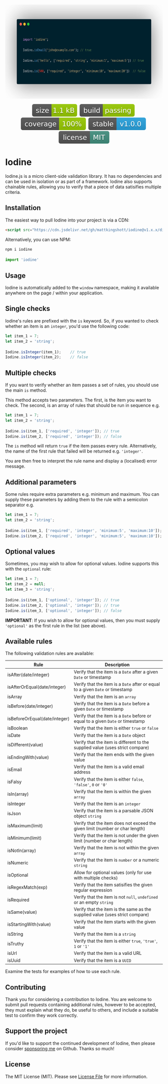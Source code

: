 <!-- Screenshot -->
<p align="center">
    <img src="resources/example.png" alt="Code example" height="300">
</p>

<!-- Badges -->
<p align="center">
  <img src="resources/size.svg" alt="Size" style="margin-right: 4px">
  <img src="resources/build.svg" alt="Build" style="margin-right: 4px">
  <img src="resources/coverage.svg" alt="Coverage" style="margin-right: 4px">
  <img src="resources/version.svg" alt="Version" style="margin-right: 4px">
  <img src="resources/license.svg" alt="License">
</p>


# Iodine

Iodine.js is a micro client-side validation library. It has no dependencies and can be used in isolation or as part of a framework. Iodine also supports chainable rules, allowing you to verify that a piece of data satisifies multiple criteria.

## Installation

The easiest way to pull Iodine into your project is via a CDN:

```html
<script src="https://cdn.jsdelivr.net/gh/mattkingshott/iodine@v1.x.x/dist/alpine.min.js" defer></script>
```

Alternatively, you can use NPM:

```js
npm i iodine

import 'iodine'
```

## Usage

Iodine is automatically added to the `window` namespace, making it available anywhere on the page / within your application.

## Single checks

Iodine's rules are prefixed with the `is` keyword. So, if you wanted to check whether an item is an `integer`, you'd use the following code:

```js
let item_1 = 7;
let item_2 = 'string';

Iodine.isInteger(item_1);    // true
Iodine.isInteger(item_2);    // false
```

## Multiple checks

If you want to verify whether an item passes a set of rules, you should use the main `is` method.

This method accepts two parameters. The first, is the item you want to check. The second, is an array of rules that should be run in sequence e.g.

```js
let item_1 = 7;
let item_2 = 'string';

Iodine.is(item_1, ['required', 'integer']); // true
Iodine.is(item_2, ['required', 'integer']); // false
```

The `is` method will return `true` if the item passes every rule. Alternatively, the name of the first rule that failed will be returned e.g. `'integer'`.

You are then free to interpret the rule name and display a (localised) error message.

## Additional parameters

Some rules require extra parameters e.g. minimum and maximum. You can supply these parameters by adding them to the rule with a semicolon separator e.g.

```js
let item_1 = 7;
let item_2 = 'string';

Iodine.is(item_1, ['required', 'integer', 'minimum:5', 'maximum:10']); // true
Iodine.is(item_2, ['required', 'integer', 'minimum:5', 'maximum:10']); // false
```

## Optional values

Sometimes, you may wish to allow for optional values. Iodine supports this with the `optional` rule:

```js
let item_1 = 7;
let item_2 = null;
let item_3 = 'string';

Iodine.is(item_1, ['optional', 'integer']); // true
Iodine.is(item_2, ['optional', 'integer']); // true
Iodine.is(item_3, ['optional', 'integer']); // false
```

**IMPORTANT**: If you wish to allow for optional values, then you must supply `'optional'` as the first rule in the list (see above).

## Available rules

The following validation rules are available:

| Rule                  		| Description                                                                     |
| ----------------------------- | ------------------------------------------------------------------------------- |
| isAfter(date/integer) 		| Verify that the item is a `Date` after a given `Date` or timestamp
| isAfterOrEqual(date/integer) 	| Verify that the item is a `Date` after or equal to a given `Date` or timestamp
| isArray 						| Verify that the item is an `array`
| isBefore(date/integer) 		| Verify that the item is a `Date` before a given `Date` or timestamp
| isBeforeOrEqual(date/integer) | Verify that the item is a `Date` before or equal to a given `Date` or timestamp
| isBoolean             		| Verify that the item is either `true` or `false`
| isDate                		| Verify that the item is a `Date` object
| isDifferent(value)       		| Verify that the item is different to the supplied value (uses strict compare)
| isEndingWith(value)      		| Verify that the item ends with the given value
| isEmail                		| Verify that the item is a valid email address
| isFalsy               		| Verify that the item is either `false`, `'false'`, `0` or `'0'`
| isIn(array)           		| Verify that the item is within the given `array`
| isInteger             		| Verify that the item is an `integer`
| isJson             			| Verify that the item is a parsable JSON object `string`
| isMaximum(limit)      		| Verify that the item does not exceed the given limit (number or char length)
| isMinimum(limit)      		| Verify that the item is not under the given limit (number or char length)
| isNotIn(array)           		| Verify that the item is not within the given `array`
| isNumeric             		| Verify that the item is `number` or a numeric `string`
| isOptional            		| Allow for optional values (only for use with multiple checks)
| isRegexMatch(exp)        		| Verify that the item satisifies the given regular expression
| isRequired            		| Verify that the item is not `null`, `undefined` or an empty `string`
| isSame(value)       			| Verify that the item is the same as the supplied value (uses strict compare)
| isStartingWith(value)    		| Verify that the item starts with the given value
| isString              		| Verify that the item is a `string`
| isTruthy              		| Verify that the item is either `true`, `'true'`, `1` or `'1'`
| isUrl                			| Verify that the item is a valid URL
| isUuid                		| Verify that the item is a `UUID`

Examine the tests for examples of how to use each rule.

## Contributing

Thank you for considering a contribution to Iodine. You are welcome to submit pull requests containing additional rules, however to be accepted, they must explain what they do, be useful to others, and include a suitable test to confirm they work correctly.

## Support the project

If you'd like to support the continued development of Iodine, then please consider [sponsoring me](https://github.com/sponsors/mattkingshott) on Github. Thanks so much!

## License

The MIT License (MIT). Please see [License File](LICENSE.md) for more information.